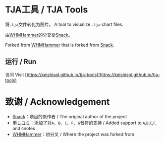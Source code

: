 # TJA工具 / TJA Tools

将`.tja`文件转化为图片。 A tool to visualize `.tja` chart files.

由[WHMHammer](https://github.com/WHMHammer/tja-tools)的分叉從[Snack](https://github.com/Snack-X/tja-tools)。

Forked from [WHMHammer](https://github.com/WHMHammer/tja-tools) that is forked from [Snack](https://github.com/Snack-X/tja-tools).


## 运行 / Run

访问 Visit [https://keishispl.github.io/tja-tools](https://keishispl.github.io/tja-tools)


# 致谢 / Acknowledgement

- [Snack](https://github.com/Snack-X)：项目的原作者 / The original author of the project
- [申しコミ](https://github.com/0auBSQ)：添加了对`A`、`B`、`C`、`F`、`G`音符的支持 / Added support to `A`,`B`,`C`,`F`, and `G`notes
- [WHMHammer](https://github.com/WHMHammer)：初分叉 / Where the project was forked from